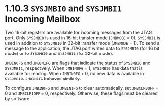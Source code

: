 # 1.10.3 `SYSJMBI0` and `SYSJMBI1` Incoming Mailbox

Two 16-bit registers are available for incoming messages from the JTAG port. Only `SYSJMBI0` is used in 16-bit
transfer mode (`JMBMODE` = 0). `SYSJMBI1` is used in addition to `SYSJMBI0` in 32-bit transfer mode (`JMBMODE` = 1). To
send a message to the application, the JTAG port writes data to `SYSJMBI0` (for 16 bit mode) or to `SYSJMBI0` and
`SYSJMBI1` (for 32-bit mode).

`JMBIN0FG` and `JMBIN1FG` are flags that indicate the status of `SYSJMBI0` and `SYSJMBI1`, respectively. When
`JMBIN0FG` = 1, `SYSJMBI0` has data that is available for reading. When `JMBIN0FG` = 0, no new data is available in
`SYSJMBI0`. `JMBIN1FG` behaves similarly.

To configure `JMBIN0FG` and `JMBIN1FG` to clear automatically, set `JMBCLR0OFF` = 0 and `JMBCLR1OFF` = 0, respectively.
Otherwise, these flags must be cleared by software.
